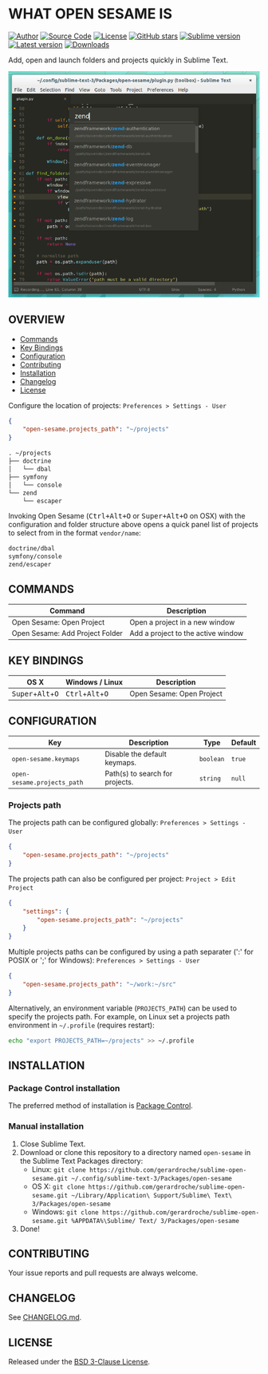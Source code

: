 # WHAT OPEN SESAME IS

[![Author](https://img.shields.io/badge/author-@gerardroche-blue.svg?style=flat-square)](https://twitter.com/gerardroche) [![Source Code](https://img.shields.io/badge/source-GitHub-blue.svg?style=flat-square)](https://github.com/gerardroche/sublime-open-sesame) [![License](https://img.shields.io/badge/license-BSD--3-blue.svg?style=flat-square)](LICENSE) [![GitHub stars](https://img.shields.io/github/stars/gerardroche/sublime-open-sesame.svg?style=flat-square)](https://github.com/gerardroche/sublime-open-sesame/stargazers) [![Sublime version](https://img.shields.io/badge/sublime-v3.0.0-green.svg?style=flat-square)](https://sublimetext.com) [![Latest version](https://img.shields.io/github/tag/gerardroche/sublime-open-sesame.svg?label=release&style=flat-square&maxAge=2592000)](https://github.com/gerardroche/sublime-open-sesame/tags) [![Downloads](https://img.shields.io/packagecontrol/dt/open-sesame.svg?style=flat-square&maxAge=2592000)](https://packagecontrol.io/packages/open-sesame)

Add, open and launch folders and projects quickly in Sublime Text.

![Screenshot](screenshot.png)

## OVERVIEW

* [Commands](#commands)
* [Key Bindings](#key-bindings)
* [Configuration](#configuration)
* [Contributing](#contributing)
* [Installation](#installation)
* [Changelog](#changelog)
* [License](#license)

Configure the location of projects: `Preferences > Settings - User`

```json
{
    "open-sesame.projects_path": "~/projects"
}
```

```
. ~/projects
├── doctrine
│   └── dbal
├── symfony
│   └── console
└── zend
    └── escaper
```

Invoking Open Sesame (<kbd>Ctrl+Alt+O</kbd> or <kbd>Super+Alt+O</kbd> on OSX) with the configuration and folder structure above opens a quick panel list of projects to select from in the format `vendor/name`:

```
doctrine/dbal
symfony/console
zend/escaper
```

## COMMANDS

Command | Description
------- | -----------
Open Sesame: Open Project | Open a project in a new window
Open Sesame: Add Project Folder | Add a project to the active window

## KEY BINDINGS

OS X | Windows / Linux | Description
-----|-----------------|------------
<kbd>Super</kbd>+<kbd>Alt</kbd>+<kbd>O</kbd> | <kbd>Ctrl</kbd>+<kbd>Alt</kbd>+<kbd>O</kbd> | Open Sesame: Open Project

## CONFIGURATION

Key | Description | Type | Default
----|-------------|------|--------
`open-sesame.keymaps` | Disable the default keymaps. | `boolean` | `true`
`open-sesame.projects_path` | Path(s) to search for projects. | `string` | `null`

### Projects path

The projects path can be configured globally: `Preferences > Settings - User`

```json
{
    "open-sesame.projects_path": "~/projects"
}
```

The projects path can also be configured per project: `Project > Edit Project`

```json
{
    "settings": {
        "open-sesame.projects_path": "~/projects"
    }
}
```

Multiple projects paths can be configured by using a path separater (':' for POSIX or ';' for Windows): `Preferences > Settings - User`

```json
{
    "open-sesame.projects_path": "~/work:~/src"
}
```

Alternatively, an environment variable (`PROJECTS_PATH`) can be used to specify the projects path. For example, on Linux set a projects path environment in `~/.profile` (requires restart):

```sh
echo "export PROJECTS_PATH=~/projects" >> ~/.profile
```

## INSTALLATION

### Package Control installation

The preferred method of installation is [Package Control](https://packagecontrol.io/browse/authors/gerardroche).

### Manual installation

1. Close Sublime Text.
2. Download or clone this repository to a directory named `open-sesame` in the Sublime Text Packages directory:
    * Linux: `git clone https://github.com/gerardroche/sublime-open-sesame.git ~/.config/sublime-text-3/Packages/open-sesame`
    * OS X: `git clone https://github.com/gerardroche/sublime-open-sesame.git ~/Library/Application\ Support/Sublime\ Text\ 3/Packages/open-sesame`
    * Windows: `git clone https://github.com/gerardroche/sublime-open-sesame.git %APPDATA%\Sublime/ Text/ 3/Packages/open-sesame`
3. Done!

## CONTRIBUTING

Your issue reports and pull requests are always welcome.

## CHANGELOG

See [CHANGELOG.md](CHANGELOG.md).

## LICENSE

Released under the [BSD 3-Clause License](LICENSE).
